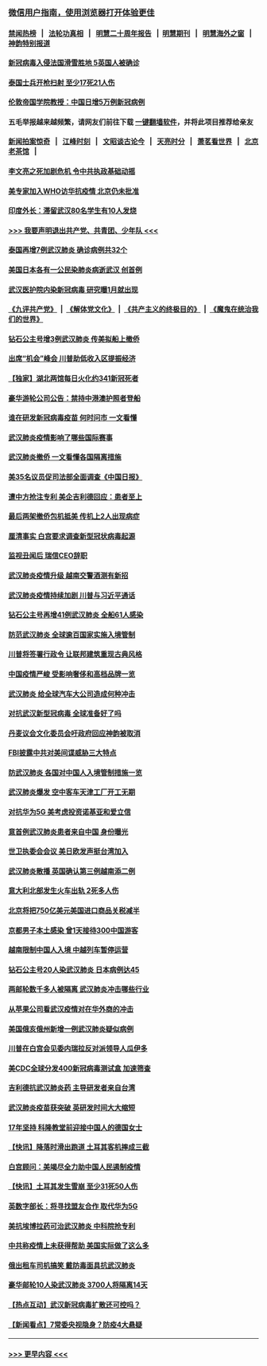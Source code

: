 ### [微信用户指南，使用浏览器打开体验更佳](https://github.com/gfw-breaker/banned-news1/blob/master/indexes/wechat-guide.md?t=0)
#### [禁闻热榜](热点新闻.md?t=0)  &nbsp;&nbsp;|&nbsp;&nbsp; [法轮功真相](https://github.com/gfw-breaker/truth/blob/master/README.md?t=0) &nbsp;&nbsp;|&nbsp;&nbsp; [明慧二十周年报告](https://github.com/gfw-breaker/mh-reports/blob/master/README.md?t=0) &nbsp;&nbsp;|&nbsp;&nbsp;[明慧期刊](https://github.com/gfw-breaker/mh-qikan) &nbsp;&nbsp;|&nbsp;&nbsp; [明慧海外之窗](https://github.com/gfw-breaker/mh-news/blob/master/README.md?t=0) &nbsp;&nbsp;|&nbsp;&nbsp; [神韵特别报道](https://github.com/gfw-breaker/mh-news/blob/master/shenyun.md?t=0)
#### [新冠病毒入侵法国滑雪胜地 5英国人被确诊](../pages/nsc418/n11854307.md?t=02090311) 
#### [泰国士兵开枪扫射 至少17死21人伤](../pages/nsc418/n11854276.md?t=02090311) 
#### [伦敦帝国学院教授：中国日增5万例新冠病例](../pages/nsc418/n11854174.md?t=02090311) 
#### 五毛举报越来越频繁，请网友们前往下载 [一键翻墙软件](https://github.com/gfw-breaker/ssr-accounts)，并将此项目推荐给亲友
#### [新闻拍案惊奇](https://github.com/gfw-breaker/banned-news1/blob/master/pages/link4.md) &nbsp;&nbsp;|&nbsp;&nbsp; [江峰时刻](https://github.com/gfw-breaker/banned-news1/blob/master/pages/link4.md) &nbsp;&nbsp;|&nbsp;&nbsp; [文昭谈古论今](https://github.com/gfw-breaker/banned-news1/blob/master/pages/link4.md) &nbsp;&nbsp;|&nbsp;&nbsp; [天亮时分](https://github.com/gfw-breaker/banned-news1/blob/master/pages/link4.md) &nbsp;&nbsp;|&nbsp;&nbsp; [萧茗看世界](https://github.com/gfw-breaker/banned-news1/blob/master/pages/link4.md) &nbsp;&nbsp;|&nbsp;&nbsp; [北京老茶馆](https://github.com/gfw-breaker/banned-news1/blob/master/pages/link4.md) &nbsp;&nbsp;|&nbsp;&nbsp; 
#### [李文亮之死加剧危机 令中共执政基础动摇](../pages/nsc418/n11854003.md?t=02090311) 
#### [美专家加入WHO访华抗疫情 北京仍未批准](../pages/nsc418/n11854043.md?t=02090311) 
#### [印度外长：滞留武汉80名学生有10人发烧](../pages/nsc418/n11853821.md?t=02090311) 
#### [>>> 我要声明退出共产党、共青团、少年队 <<<](https://github.com/begood0513/goodnews/blob/master/quit/letter.md) 
#### [泰国再增7例武汉肺炎 确诊病例共32个](../pages/nsc418/n11853808.md?t=02090311) 
#### [美国日本各有一公民染肺炎病逝武汉 创首例](../pages/nsc418/n11853509.md?t=02090311) 
#### [武汉医护院内染新冠病毒 研究曝1月就出现](../pages/nsc418/n11852928.md?t=02090311) 
#### [《九评共产党》](https://github.com/begood0513/9ping.md/blob/master/README.md) &nbsp;|&nbsp; [《解体党文化》](../../../../jtdwh.md/blob/master/README.md)  &nbsp;|&nbsp; [《共产主义的终极目的》](../../../../gczydzjmd.md/blob/master/README.md) &nbsp;|&nbsp; [《魔鬼在统治我们的世界》](../../../../mgztzwmdsj.md/blob/master/README.md) 
#### [钻石公主号增3例武汉肺炎 传美拟船上撤侨](../pages/nsc418/n11853240.md?t=02090311) 
#### [出席“机会”峰会 川普助低收入区提振经济](../pages/nsc418/n11853232.md?t=02090311) 
#### [【独家】湖北两馆每日火化约341新冠死者](../pages/nsc418/n11845444.md?t=02090311) 
#### [豪华游轮公司公告：禁持中港澳护照者登船](../pages/nsc418/n11852761.md?t=02090311) 
#### [谁在研发新冠病毒疫苗 何时问市 一文看懂](../pages/nsc418/n11852840.md?t=02090311) 
#### [武汉肺炎疫情影响了哪些国际赛事](../pages/nsc418/n11852441.md?t=02090311) 
#### [武汉肺炎撤侨 一文看懂各国隔离措施](../pages/nsc418/n11844216.md?t=02090311) 
#### [美35名议员促司法部全面调查《中国日报》](../pages/nsc418/n11852435.md?t=02090311) 
#### [遭中方抢注专利 美企吉利德回应：患者至上](../pages/nsc418/n11852037.md?t=02090311) 
#### [最后两架撤侨包机抵美 传机上2人出现病症](../pages/nsc418/n11852173.md?t=02090311) 
#### [厘清事实 白宫要求调查新型冠状病毒起源](../pages/nsc418/n11852106.md?t=02090311) 
#### [监视丑闻后 瑞信CEO辞职](../pages/nsc418/n11852127.md?t=02090311) 
#### [武汉肺炎疫情升级 越南交警酒测有新招](../pages/nsc418/n11851632.md?t=02090311) 
#### [武汉肺炎疫情持续加剧 川普与习近平通话](../pages/nsc418/n11851613.md?t=02090311) 
#### [钻石公主号再增41例武汉肺炎 全船61人感染](../pages/nsc418/n11850401.md?t=02090311) 
#### [防范武汉肺炎 全球逾百国家实施入境管制](../pages/nsc418/n11850557.md?t=02090311) 
#### [川普将签署行政令 让联邦建筑重现古典风格](../pages/nsc418/n11850654.md?t=02090311) 
#### [中国疫情严峻 受影响奢侈和高档品牌一览](../pages/nsc418/n11850319.md?t=02090311) 
#### [武汉肺炎 给全球汽车大公司造成何种冲击](../pages/nsc418/n11850056.md?t=02090311) 
#### [对抗武汉新型冠病毒 全球准备好了吗](../pages/nsc418/n11850142.md?t=02090311) 
#### [丹麦议会文化委员会吁政府回应神韵被取消](../pages/nsc418/n11849312.md?t=02090311) 
#### [FBI披露中共对美间谍威胁三大特点](../pages/nsc418/n11849700.md?t=02090311) 
#### [防武汉肺炎 各国对中国人入境管制措施一览](../pages/nsc418/n11838726.md?t=02090311) 
#### [武汉肺炎爆发 空中客车天津工厂开工无期](../pages/nsc418/n11849634.md?t=02090311) 
#### [对抗华为5G 美考虑投资诺基亚和爱立信](../pages/nsc418/n11849510.md?t=02090311) 
#### [意首例武汉肺炎患者来自中国 身份曝光](../pages/nsc418/n11849454.md?t=02090311) 
#### [世卫执委会会议 美日欧发声挺台湾加入](../pages/nsc418/n11849433.md?t=02090311) 
#### [武汉肺炎散播 英国确认第三例越南添二例](../pages/nsc418/n11849439.md?t=02090311) 
#### [意大利北部发生火车出轨 2死多人伤](../pages/nsc418/n11848999.md?t=02090311) 
#### [北京将把750亿美元美国进口商品关税减半](../pages/nsc418/n11848896.md?t=02090311) 
#### [京都男子本土感染 曾1天接待300中国游客](../pages/nsc418/n11848641.md?t=02090311) 
#### [越南限制中国人入境 中越列车暂停运营](../pages/nsc418/n11847844.md?t=02090311) 
#### [钻石公主号20人染武汉肺炎 日本病例达45](../pages/nsc418/n11847823.md?t=02090311) 
#### [两邮轮数千多人被隔离 武汉肺炎冲击哪些行业](../pages/nsc418/n11847456.md?t=02090311) 
#### [从苹果公司看武汉疫情对在华外商的冲击](../pages/nsc418/n11847586.md?t=02090311) 
#### [美国俄亥俄州新增一例武汉肺炎疑似病例](../pages/nsc418/n11847714.md?t=02090311) 
#### [川普在白宫会见委内瑞拉反对派领导人瓜伊多](../pages/nsc418/n11847391.md?t=02090311) 
#### [美CDC全球分发400新冠病毒测试盒 加速筛查](../pages/nsc418/n11847260.md?t=02090311) 
#### [吉利德抗武汉肺炎药 主导研发者来自台湾](../pages/nsc418/n11847064.md?t=02090311) 
#### [武汉肺炎疫苗获突破 英研发时间大大缩短](../pages/nsc418/n11846915.md?t=02090311) 
#### [17年坚持 科隆教堂前迎接中国人的德国女士](../pages/nsc418/n11846781.md?t=02090311) 
#### [【快讯】降落时滑出跑道 土耳其客机摔成三截](../pages/nsc418/n11847021.md?t=02090311) 
#### [白宫顾问：美竭尽全力助中国人民遏制疫情](../pages/nsc418/n11846756.md?t=02090311) 
#### [【快讯】土耳其发生雪崩 至少31死50人伤](../pages/nsc418/n11846680.md?t=02090311) 
#### [英数字部长：将寻找盟友合作 取代华为5G](../pages/nsc418/n11846485.md?t=02090311) 
#### [美抗埃博拉药可治武汉肺炎 中科院抢专利](../pages/nsc418/n11846409.md?t=02090311) 
#### [中共称疫情上未获得帮助 美国实际做了这么多](../pages/nsc418/n11846008.md?t=02090311) 
#### [俄出租车司机搞笑 戴防毒面具抗武汉肺炎](../pages/nsc418/n11845703.md?t=02090311) 
#### [豪华邮轮10人染武汉肺炎 3700人将隔离14天](../pages/nsc418/n11845543.md?t=02090311) 
#### [【热点互动】武汉新冠病毒扩散还可控吗？](../pages/nsc418/n11844750.md?t=02090311) 
#### [【新闻看点】7常委央视隐身？防疫4大悬疑](../pages/nsc418/n11844611.md?t=02090311) 

----
#### [ >>> 更早内容 <<< ](../indexes/nsc418-earlier.md)
